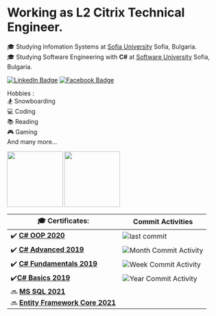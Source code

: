 # Working as L2 Citrix Technical Engineer.  
🎓 Studying Infomation Systems at [Sofia University](https://www.uni-sofia.bg/) Sofia, Bulgaria.   
🎓 Studying Software Engineering with **C#** at [Software University](https://softuni.bg/) Sofia,  Bulgaria.  


[![LinkedIn Badge](https://img.shields.io/badge/Milen_Dinev-0077B5?style=for-the-badge&logo=linkedin&logoColor=white&link=https://www.linkedin.com/in/dinevmilen/)](https://www.linkedin.com/in/dinevmilen/) 
 [![Facebook Badge](https://img.shields.io/badge/Milen_Dinev-1877F2?style=for-the-badge&logo=facebook&logoColor=white&link=https://www.facebook.com/mmdinev/)](https://www.facebook.com/mmdinev/) 
 
Hobbies :  
🏂 Snowboarding    
💻 Coding          
📚 Reading  
🎮 Gaming  
And many more...  


 <img height="130" align="left" src="https://github-readme-stats.vercel.app/api?username=MilenDinev&count_private=true&theme=tokyonight&hide=prs&show_icons=true" />
 <img height="130" src="https://github-readme-stats.vercel.app/api/top-langs/?username=MilenDinev&layout=compact&theme=tokyonight" />


 🎓 Certificates: | Commit Activities |
| --- | --- |
| :heavy_check_mark: [**C# OOP 2020**](https://softuni.bg/certificates/details/95853/299faa8e)| ![last commit](https://img.shields.io/github/last-commit/MilenDinev/Soft-Uni?style=for-the-badge)|
 | :heavy_check_mark: [**C# Advanced 2019**](https://softuni.bg/certificates/details/72238/e49d52e8) | ![Month Commit Activity](https://img.shields.io/github/commit-activity/m/MilenDinev/Soft-Uni?style=for-the-badge)|
| :heavy_check_mark: [**C# Fundamentals 2019**](https://softuni.bg/certificates/details/69264/84b42035)| ![Week Commit Activity](https://img.shields.io/github/commit-activity/w/MilenDinev/Soft-Uni?style=for-the-badge)|
|:heavy_check_mark:[**C# Basics 2019**](https://softuni.bg/certificates/details/63299/ec291923)| ![Year Commit Activity](https://img.shields.io/github/commit-activity/y/MilenDinev/Soft-Uni?style=for-the-badge)|  
| :soon: [**MS SQL 2021**](https://softuni.bg/trainings/3272/ms-sql-january-2021)|  
| :soon: [**Entity Framework Core 2021**](https://softuni.bg/trainings/3221/entity-framework-core-february-2021)|




